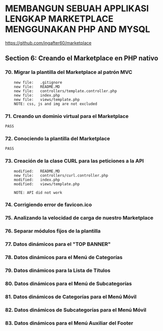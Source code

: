 # MEMBANGUN SEBUAH APPLIKASI LENGKAP MARKETPLACE MENGGUNAKAN PHP AND MYSQL
https://github.com/ingafter60/marketplace

## Section 6: Creando el Marketplace en PHP nativo

### 70. Migrar la plantilla del Marketplace al patrón MVC

        new file:   .gitignore
        new file:   README.MD
        new file:   controllers/template.controller.php
        new file:   index.php
        new file:   views/template.php
        NOTE: css, js and img are not excluded 

### 71. Creando un dominio virtual para el Marketplace

	PASS

### 72. Conociendo la plantilla del Marketplace

	PASS

### 73. Creación de la clase CURL para las peticiones a la API

        modified:   README.MD
        new file:   controllers/curl.controller.php
        modified:   index.php
        modified:   views/template.php

        NOTE: API did not work
		
### 74. Corrigiendo error de favicon.ico

### 75. Analizando la velocidad de carga de nuestro Marketplace

### 76. Separar módulos fijos de la plantilla

### 77. Datos dinámicos para el "TOP BANNER"

### 78. Datos dinámicos para el Menú de Categorías

### 79. Datos dinámicos para la Lista de Títulos

### 80. Datos dinámicos para el Menú de Subcategorías

### 81. Datos dinámicos de Categorías para el Menú Móvil

### 82. Datos dinámicos de Subcategorías para el Menú Móvil

### 83. Datos dinámicos para el Menú Auxiliar del Footer

